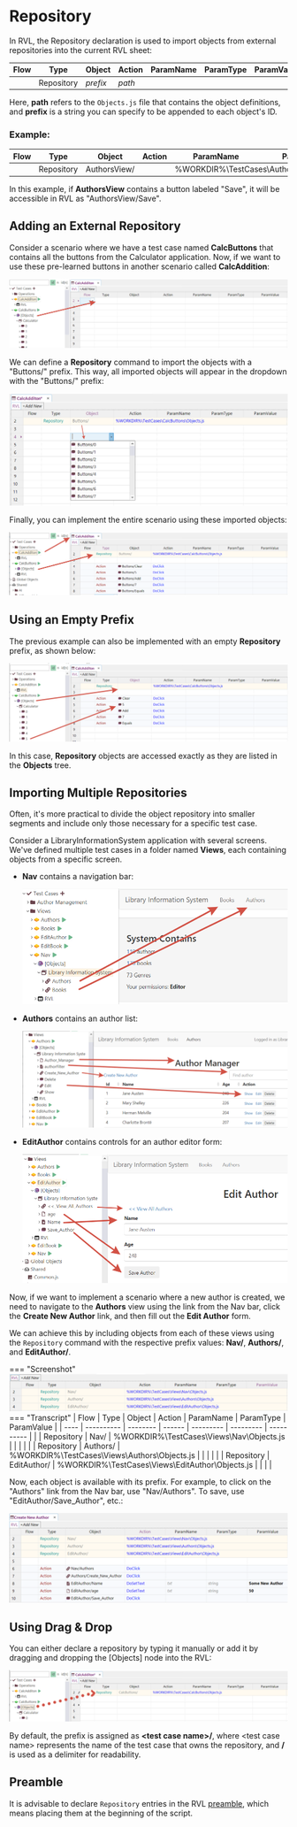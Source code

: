 # Repository

In RVL, the Repository declaration is used to import objects from external repositories into the current RVL sheet:

| Flow | Type       | Object   | Action | ParamName | ParamType | ParamValue |
| ---- | ---------- | -------- | ------ | --------- | --------- | ---------- |
|      | Repository | *prefix*<td colspan=4>*path* |           |           |            |

Here, **path** refers to the `Objects.js` file that contains the object definitions, and **prefix** is a string you can specify to be appended to each object's ID.

### Example:

| Flow | Type       | Object   | Action | ParamName | ParamType | ParamValue |
| ---- | ---------- | -------- | ------ | --------- | --------- | ---------- |
|      | Repository | AuthorsView/ | <td colspan=4>%WORKDIR%\TestCases\AuthorManagement\AuthorsView\Objects.js |           |           |            |

In this example, if **AuthorsView** contains a button labeled "Save", it will be accessible in RVL as "AuthorsView/Save".

## Adding an External Repository

Consider a scenario where we have a test case named **CalcButtons** that contains all the buttons from the Calculator application. Now, if we want to use these pre-learned buttons in another scenario called **CalcAddition**:

![Need external repository](img/Repository_calc_additon_needrep.png)

We can define a **Repository** command to import the objects with a "Buttons/" prefix. This way, all imported objects will appear in the dropdown with the "Buttons/" prefix:

![External Repository object](img/Repository_calc_addition_dropdown.png)

Finally, you can implement the entire scenario using these imported objects:

![External repository](img/Repository_calc_addition.png)

## Using an Empty Prefix

The previous example can also be implemented with an empty **Repository** prefix, as shown below:

![Repository with Empty Prefix](img/Repository_empty_prefix.png)

In this case, **Repository** objects are accessed exactly as they are listed in the **Objects** tree.

## Importing Multiple Repositories

Often, it's more practical to divide the object repository into smaller segments and include only those necessary for a specific test case.

Consider a LibraryInformationSystem application with several screens. We've defined multiple test cases in a folder named **Views**, each containing objects from a specific screen.

- **Nav** contains a navigation bar:

  ![Navigation Objects](img/Repository_nav_objects.png)

- **Authors** contains an author list:

  ![Authors Objects](img/Repository_authors_objects.png)

- **EditAuthor** contains controls for an author editor form:

  ![Edit Author Objects](img/Repository_editauthor_objects.png)

Now, if we want to implement a scenario where a new author is created, we need to navigate to the **Authors** view using the link from the Nav bar, click the **Create New Author** link, and then fill out the **Edit Author** form.

We can achieve this by including objects from each of these views using the `Repository` command with the respective prefix values: **Nav/**, **Authors/**, and **EditAuthor/**.

=== "Screenshot"
    ![Import Scenario Objects](img/Repository_create_new_author_objects.png)
=== "Transcript"
    | Flow | Type       | Object   | Action | ParamName | ParamType | ParamValue |
    | ---- | ---------- | -------- | ------ | --------- | --------- | ---------- |
    |      | Repository | Nav/ | <td colspan=4>%WORKDIR%\TestCases\Views\Nav\Objects.js |           |           |            |
    |      | Repository | Authors/ | <td colspan=4>%WORKDIR%\TestCases\Views\Authors\Objects.js |           |           |            |
    |      | Repository | EditAuthor/ | <td colspan=4>%WORKDIR%\TestCases\Views\EditAuthor\Objects.js |           |           |            |

Now, each object is available with its prefix. For example, to click on the "Authors" link from the Nav bar, use "Nav/Authors". To save, use "EditAuthor/Save_Author", etc.:

![Edit Author](img/Repository_edit_author_scenario.png)

## Using Drag & Drop

You can either declare a repository by typing it manually or add it by dragging and dropping the [Objects] node into the RVL:

![Drag&Drop Repository](img/Repository_drag_drop.png)

By default, the prefix is assigned as **&lt;test case name&gt;/**, where &lt;test case name&gt; represents the name of the test case that owns the repository, and **/** is used as a delimiter for readability.

## Preamble

It is advisable to declare `Repository` entries in the RVL [preamble](./Preamble.md), which means placing them at the beginning of the script.
